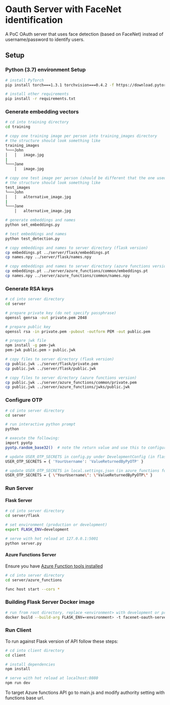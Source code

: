 # Oauth Server with FaceNet identification

A PoC OAuth server that uses face detection (based on FaceNet) instead of username/password to identify users.

## Setup

### Python (3.7) environment Setup

``` bash
# install PyTorch
pip install torch===1.3.1 torchvision===0.4.2 -f https://download.pytorch.org/whl/torch_stable.html

# install other requirements
pip install -r requirements.txt
```

### Generate embedding vectors
``` bash
# cd into training directory
cd training

# copy one training image per person into training_images directory
# the structure should look something like
training_images
└───John
│   │   image.jpg
|
└───Jane
    │   image.jpg

# copy one test image per person (should be different that the one used for training) into test_images directory
# the structure should look something like
test_images
└───John
│   │   alternative_image.jpg
|
└───Jane
    │   alternative_image.jpg    

# generate embeddings and names
python set_embeddings.py

# test embeddings and names
python test_detection.py

# copy embeddings and names to server directory (flask version)
cp embeddings.pt ../server/flask/embeddings.pt
cp names.npy ../server/flask/names.npy

# copy embeddings and names to server directory (azure functions version)
cp embeddings.pt ../server/azure_functions/common/embeddings.pt
cp names.npy ../server/azure_functions/common/names.npy
```

### Generate RSA keys
``` bash
# cd into server directory
cd server

# prepare private key (do not specify passphrase)
openssl genrsa -out private.pem 2048

# prepare public key
openssl rsa -in private.pem -pubout -outform PEM -out public.pem

# prepare jwk file
npm install -g pem-jwk
pem-jwk public.pem > public.jwk

# copy files to server directory (flask version)
cp public.jwk ../server/flask/private.pem
cp public.jwk ../server/flask/public.jwk

# copy files to server directory (azure functions version)
cp public.jwk ../server/azure_functions/common/private.pem
cp public.jwk ../server/azure_functions/jwks/public.jwk
```

### Configure OTP
``` bash
# cd into server directory
cd server

# run interactive python prompt
python

# execute the following:
import pyotp
pyotp.random_base32()  # note the return value and use this to configure your authenticator App

# update USER_OTP_SECRETS in config.py under DevelopmentConfig (in flask folder)
USER_OTP_SECRETS = { 'YourUsername': 'ValueReturnedByPyOTP' }

# update USER_OTP_SECRETS in local.settings.json (in azure_functions folder)
USER_OTP_SECRETS = { \"YourUsername\": \"ValueReturnedByPyOTP\" }
```

### Run Server

#### Flask Server

``` bash
# cd into server directory
cd server/flask

# set environment (production or development)
export FLASK_ENV=development

# serve with hot reload at 127.0.0.1:5001
python server.py
```

#### Azure Functions Server

Ensure you have [Azure Function tools installed](https://docs.microsoft.com/en-us/azure/azure-functions/functions-run-local?tabs=windows%2Ccsharp%2Cbash#v2)

``` bash
# cd into server directory
cd server/azure_functions

func host start --cors *
```

### Building Flask Server Docker image
``` bash
# run from root directory, replace <environment> with development or production
docker build --build-arg FLASK_ENV=<environment> -t facenet-oauth-server -f server/Dockerfile .
```

### Run Client

To run against Flask version of API follow these steps:

``` bash
# cd into client directory
cd client

# install dependencies
npm install

# serve with hot reload at localhost:8080
npm run dev
```

To target Azure functions API go to main.js and modify authority setting with functions base url.